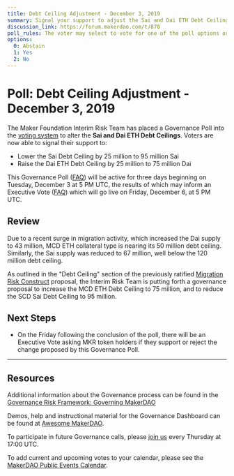 ```yaml
---
title: Debt Ceiling Adjustment - December 3, 2019
summary: Signal your support to adjust the Sai and Dai ETH Debt Ceilings.
discussion_link: https://forum.makerdao.com/t/878
poll_rules: The voter may select to vote for one of the poll options or they may elect to abstain from the poll entirely
options:
  0: Abstain
  1: Yes
  2: No
---
```


# Poll: Debt Ceiling Adjustment - December 3, 2019

The Maker Foundation Interim Risk Team has placed a Governance Poll into the [voting system](https://vote.makerdao.com/polling) to alter the **Sai and Dai ETH Debt Ceilings**. Voters are now able to signal their support to:

- Lower the Sai Debt Ceiling by 25 million to 95 million Sai
- Raise the Dai ETH Debt Ceiling by 25 million to 75 million Dai

This Governance Poll ([FAQ](https://community-development.makerdao.com/governance/governance#is-there-more-than-one-type-of-vote)) will be active for three days beginning on Tuesday, December 3 at 5 PM UTC, the results of which may inform an Executive Vote ([FAQ](https://community-development.makerdao.com/governance/governance#what-is-continuous-approval-voting)) which will go live on Friday, December 6, at 5 PM UTC.

## Review

Due to a recent surge in migration activity, which increased the Dai supply to 43 million, MCD ETH collateral type is nearing its 50 million debt ceiling. Similarly, the Sai supply was reduced to 67 million, well below the 120 million debt ceiling.

As outlined in the "Debt Ceiling" section of the previously ratified [Migration Risk Construct](https://vote.makerdao.com/polling-proposal/qmba2hpv3kcbjgzvlnv7xsogs3jenqdiqo3ffnktgqtepn) proposal, the Interim Risk Team is putting forth a governance proposal to increase the MCD ETH Debt Ceiling to 75 million, and to reduce the SCD Sai Debt Ceiling to 95 million.

## Next Steps

- On the Friday following the conclusion of the poll, there will be an Executive Vote asking MKR token holders if they support or reject the change proposed by this Governance Poll.

---

## Resources

Additional information about the Governance process can be found in the [Governance Risk Framework: Governing MakerDAO](https://community-development.makerdao.com/governance/governance-risk-framework)

Demos, help and instructional material for the Governance Dashboard can be found at [Awesome MakerDAO](https://awesome.makerdao.com/#voting).

To participate in future Governance calls, please [join us](https://community-development.makerdao.com/governance/governance-and-risk-meetings) every Thursday at 17:00 UTC.

To add current and upcoming votes to your calendar, please see the [MakerDAO Public Events Calendar](https://calendar.google.com/calendar/embed?src=makerdao.com_3efhm2ghipksegl009ktniomdk%40group.calendar.google.com&ctz=America%2FLos_Angeles).
